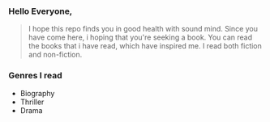 ### Hello Everyone,
    
   >I hope this repo finds you in good health with sound mind. Since you have come here, i hoping that you're seeking a book. You can read the books that i have read, which have inspired me. I read both fiction and non-fiction. 
    
### Genres I read

  * Biography
  * Thriller
  * Drama
